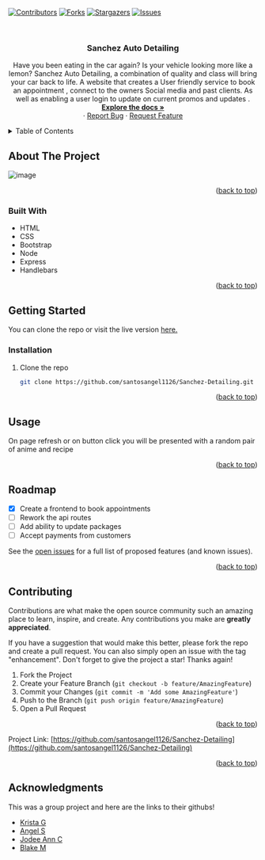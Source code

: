 <div id="top"></div>

[![Contributors][contributors-shield]][contributors-url]
[![Forks][forks-shield]][forks-url]
[![Stargazers][stars-shield]][stars-url]
[![Issues][issues-shield]][issues-url]


<!-- PROJECT LOGO -->
<br />
<div align="center">

<h3 align="center">Sanchez Auto Detailing</h3>

  <p align="center">
Have you been eating in the car again? Is your  vehicle looking more like a lemon?  Sanchez Auto Detailing,  a combination of quality and class will bring your car back to life. 
A website that creates a User friendly service to book an appointment , connect to the owners Social media and past clients. As well as enabling a user login to update on current promos and updates .
    <br />
    <a href="https://github.com/santosangel1126/Sanchez-Detailing"><strong>Explore the docs »</strong></a>
    <br />
    ·
    <a href="https://github.com/santosangel1126/Sanchez-Detailing/issues">Report Bug</a>
    ·
    <a href="https://github.com/santosangel1126/Sanchez-Detailing/issues">Request Feature</a>
  </p>
</div>



<!-- TABLE OF CONTENTS -->
<details>
  <summary>Table of Contents</summary>
  <ol>
    <li>
      <a href="#about-the-project">About The Project</a>
      <ul>
        <li><a href="#built-with">Built With</a></li>
      </ul>
    </li>
    <li>
      <a href="#getting-started">Getting Started</a>
      <ul>
        <li><a href="#installation">Installation</a></li>
      </ul>
    </li>
    <li><a href="#usage">Usage</a></li>
    <li><a href="#roadmap">Roadmap</a></li>
    <li><a href="#contributing">Contributing</a></li>
    <li><a href="#acknowledgments">Acknowledgments</a></li>
  </ol>
</details>



<!-- ABOUT THE PROJECT -->
## About The Project

![image](https://user-images.githubusercontent.com/98633770/173752258-be918722-2b95-4823-b59e-d918cf9c312b.png)
<p align="right">(<a href="#top">back to top</a>)</p>



### Built With
* HTML
* CSS
* Bootstrap
* Node
* Express
* Handlebars

<p align="right">(<a href="#top">back to top</a>)</p>



<!-- GETTING STARTED -->
## Getting Started

You can clone the repo or visit the live version [here.](https://github.com/santosangel1126/Sanchez-Detailing/)

### Installation

1. Clone the repo
   ```sh
   git clone https://github.com/santosangel1126/Sanchez-Detailing.git
   ```
<p align="right">(<a href="#top">back to top</a>)</p>



<!-- USAGE EXAMPLES -->
## Usage

On page refresh or on button click you will be presented with a random pair of anime and recipe


<p align="right">(<a href="#top">back to top</a>)</p>



<!-- ROADMAP -->
## Roadmap

- [x] Create a frontend to book appointments
- [ ] Rework the api routes
- [ ] Add ability to update packages
- [ ] Accept payments from customers

See the [open issues](https://github.com/santosangel1126/Sanchez-Detailing/issues) for a full list of proposed features (and known issues).

<p align="right">(<a href="#top">back to top</a>)</p>



<!-- CONTRIBUTING -->
## Contributing

Contributions are what make the open source community such an amazing place to learn, inspire, and create. Any contributions you make are **greatly appreciated**.

If you have a suggestion that would make this better, please fork the repo and create a pull request. You can also simply open an issue with the tag "enhancement".
Don't forget to give the project a star! Thanks again!

1. Fork the Project
2. Create your Feature Branch (`git checkout -b feature/AmazingFeature`)
3. Commit your Changes (`git commit -m 'Add some AmazingFeature'`)
4. Push to the Branch (`git push origin feature/AmazingFeature`)
5. Open a Pull Request

<p align="right">(<a href="#top">back to top</a>)</p>

Project Link: [https://github.com/santosangel1126/Sanchez-Detailing](https://github.com/santosangel1126/Sanchez-Detailing)

<p align="right">(<a href="#top">back to top</a>)</p>



<!-- ACKNOWLEDGMENTS -->
## Acknowledgments

This was a group project and here are the links to their githubs!

* [Krista G](https://github.com/krista20)
* [Angel S](https://github.com/santosangel1126)
* [Jodee Ann C](https://github.com/Azurene)
* [Blake M](https://github.com/blakee-marcus)


<!-- MARKDOWN LINKS & IMAGES -->
<!-- https://www.markdownguide.org/basic-syntax/#reference-style-links -->

[contributors-shield]: https://img.shields.io/github/contributors/santosangel1126/Sanchez-Detailing.svg?style=for-the-badge
[contributors-url]: https://github.com/santosangel1126/Sanchez-Detailing/graphs/contributors
[forks-shield]: https://img.shields.io/github/forks/santosangel1126/Sanchez-Detailing.svg?style=for-the-badge
[forks-url]: https://github.com/santosangel1126/Sanchez-Detailing/network/members
[stars-shield]: https://img.shields.io/github/stars/santosangel1126/Sanchez-Detailing.svg?style=for-the-badge
[stars-url]: https://github.com/santosangel1126/Sanchez-Detailing/stargazers
[issues-shield]: https://img.shields.io/github/issues/santosangel1126/Sanchez-Detailing.svg?style=for-the-badge
[issues-url]: https://github.com/santosangel1126/Sanchez-Detailing/issues
[linkedin-shield]: https://img.shields.io/badge/-LinkedIn-black.svg?style=for-the-badge&logo=linkedin&colorB=555
